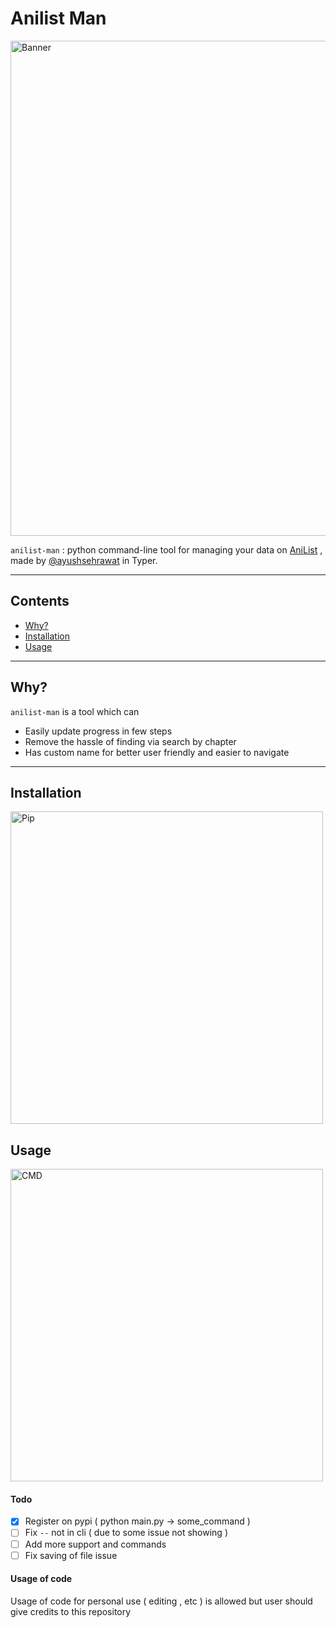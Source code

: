# Anilist Man

<p align="left">
  <img src="https://repository-images.githubusercontent.com/463782270/36ac76f6-ad08-486a-94ff-b1b2a082f95b" alt="Banner" width="792">
</p>

`anilist-man` : python command-line tool for managing your data on [AniList](https://anilist.co) , made by [@ayushsehrawat](https://github.com/AyushSehrawat) in Typer.

---

## Contents

 * [Why?](#why)
 * [Installation](#installation)
 * [Usage](#usage)

---

## Why?

`anilist-man` is a tool which can
- Easily update progress in few steps
- Remove the hassle of finding via search by chapter
- Has custom name for better user friendly and easier to navigate

---

## Installation

<p align="left">
  <img src="https://github.com/minihut/anilist-man/raw/main/img/pip.png" alt="Pip" width="500">
</p>


## Usage

<p align="left">
  <img src="https://github.com/minihut/anilist-man/raw/main/img/usage.png" alt="CMD" width="500">
</p>


#### Todo

- [x] Register on pypi ( python main.py -> some_command )
- [ ] Fix `--` not in cli ( due to some issue not showing )
- [ ] Add more support and commands 
- [ ] Fix saving of file issue

#### Usage of code
Usage of code for personal use ( editing , etc ) is allowed but user should give credits to this repository
